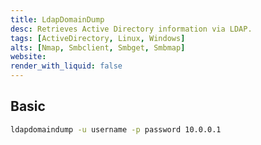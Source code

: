 ```yaml
---
title: LdapDomainDump
desc: Retrieves Active Directory information via LDAP.
tags: [ActiveDirectory, Linux, Windows]
alts: [Nmap, Smbclient, Smbget, Smbmap]
website:
render_with_liquid: false
---
```


## Basic

```sh
ldapdomaindump -u username -p password 10.0.0.1
```
